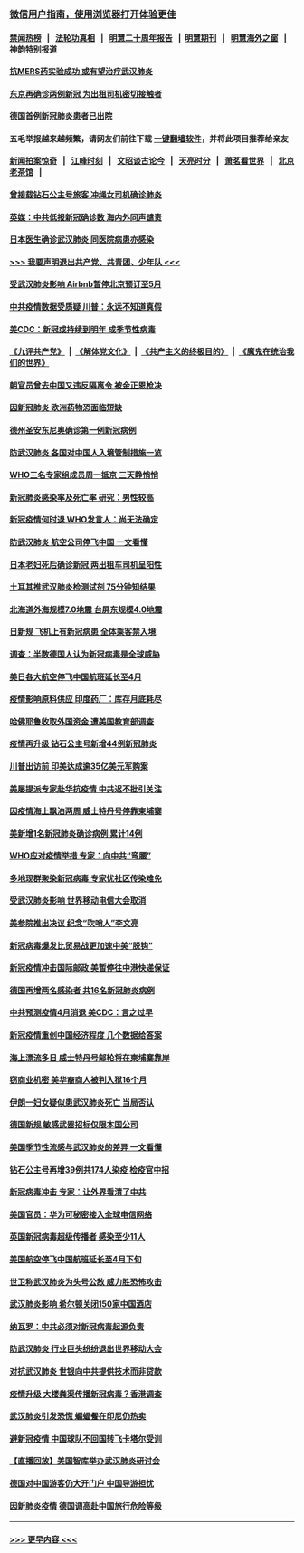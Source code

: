 ### [微信用户指南，使用浏览器打开体验更佳](https://github.com/gfw-breaker/banned-news1/blob/master/indexes/wechat-guide.md?t=0)
#### [禁闻热榜](热点新闻.md?t=0)  &nbsp;&nbsp;|&nbsp;&nbsp; [法轮功真相](https://github.com/gfw-breaker/truth/blob/master/README.md?t=0) &nbsp;&nbsp;|&nbsp;&nbsp; [明慧二十周年报告](https://github.com/gfw-breaker/mh-reports/blob/master/README.md?t=0) &nbsp;&nbsp;|&nbsp;&nbsp;[明慧期刊](https://github.com/gfw-breaker/mh-qikan) &nbsp;&nbsp;|&nbsp;&nbsp; [明慧海外之窗](https://github.com/gfw-breaker/mh-news/blob/master/README.md?t=0) &nbsp;&nbsp;|&nbsp;&nbsp; [神韵特别报道](https://github.com/gfw-breaker/mh-news/blob/master/shenyun.md?t=0)
#### [抗MERS药实验成功 或有望治疗武汉肺炎](../pages/nsc418/n11868912.md?t=02142233) 
#### [东京再确诊两例新冠 为出租司机密切接触者](../pages/nsc418/n11868770.md?t=02142233) 
#### [德国首例新冠肺炎患者已出院](../pages/nsc418/n11868714.md?t=02142233) 
#### 五毛举报越来越频繁，请网友们前往下载 [一键翻墙软件](https://github.com/gfw-breaker/ssr-accounts)，并将此项目推荐给亲友
#### [新闻拍案惊奇](https://github.com/gfw-breaker/banned-news1/blob/master/pages/link4.md) &nbsp;&nbsp;|&nbsp;&nbsp; [江峰时刻](https://github.com/gfw-breaker/banned-news1/blob/master/pages/link4.md) &nbsp;&nbsp;|&nbsp;&nbsp; [文昭谈古论今](https://github.com/gfw-breaker/banned-news1/blob/master/pages/link4.md) &nbsp;&nbsp;|&nbsp;&nbsp; [天亮时分](https://github.com/gfw-breaker/banned-news1/blob/master/pages/link4.md) &nbsp;&nbsp;|&nbsp;&nbsp; [萧茗看世界](https://github.com/gfw-breaker/banned-news1/blob/master/pages/link4.md) &nbsp;&nbsp;|&nbsp;&nbsp; [北京老茶馆](https://github.com/gfw-breaker/banned-news1/blob/master/pages/link4.md) &nbsp;&nbsp;|&nbsp;&nbsp; 
#### [曾接载钻石公主号旅客 冲绳女司机确诊肺炎](../pages/nsc418/n11868610.md?t=02142233) 
#### [英媒：中共低报新冠确诊数 海内外同声谴责](../pages/nsc418/n11867421.md?t=02142233) 
#### [日本医生确诊武汉肺炎 同医院病患亦感染](../pages/nsc418/n11867779.md?t=02142233) 
#### [>>> 我要声明退出共产党、共青团、少年队 <<<](https://github.com/begood0513/goodnews/blob/master/quit/letter.md) 
#### [受武汉肺炎影响 Airbnb暂停北京预订至5月](../pages/nsc418/n11867428.md?t=02142233) 
#### [中共疫情数据受质疑 川普：永远不知道真假](../pages/nsc418/n11867195.md?t=02142233) 
#### [美CDC：新冠或持续到明年 成季节性病毒](../pages/nsc418/n11867279.md?t=02142233) 
#### [《九评共产党》](https://github.com/begood0513/9ping.md/blob/master/README.md) &nbsp;|&nbsp; [《解体党文化》](../../../../jtdwh.md/blob/master/README.md)  &nbsp;|&nbsp; [《共产主义的终极目的》](../../../../gczydzjmd.md/blob/master/README.md) &nbsp;|&nbsp; [《魔鬼在统治我们的世界》](../../../../mgztzwmdsj.md/blob/master/README.md) 
#### [朝官员曾去中国又违反隔离令 被金正恩枪决](../pages/nsc418/n11867087.md?t=02142233) 
#### [因新冠肺炎 欧洲药物恐面临短缺](../pages/nsc418/n11867036.md?t=02142233) 
#### [德州圣安东尼奥确诊第一例新冠病例](../pages/nsc418/n11867194.md?t=02142233) 
#### [防武汉肺炎 各国对中国人入境管制措施一览](../pages/nsc418/n11838726.md?t=02142233) 
#### [WHO三名专家组成员周一抵京 三天静悄悄](../pages/nsc418/n11866947.md?t=02142233) 
#### [新冠肺炎感染率及死亡率 研究：男性较高](../pages/nsc418/n11866956.md?t=02142233) 
#### [新冠疫情何时退 WHO发言人：尚无法确定](../pages/nsc418/n11866864.md?t=02142233) 
#### [防武汉肺炎 航空公司停飞中国 一文看懂](../pages/nsc418/n11866800.md?t=02142233) 
#### [日本老妇死后确诊新冠 两出租车司机呈阳性](../pages/nsc418/n11866755.md?t=02142233) 
#### [土耳其推武汉肺炎检测试剂 75分钟知结果](../pages/nsc418/n11866520.md?t=02142233) 
#### [北海道外海规模7.0地震 台屏东规模4.0地震](../pages/nsc418/n11866262.md?t=02142233) 
#### [日新规 飞机上有新冠病患 全体乘客禁入境](../pages/nsc418/n11866233.md?t=02142233) 
#### [调查：半数德国人认为新冠病毒是全球威胁](../pages/nsc418/n11866687.md?t=02142233) 
#### [美日各大航空停飞中国航班延长至4月](../pages/nsc418/n11865980.md?t=02142233) 
#### [疫情影响原料供应 印度药厂：库存月底耗尽](../pages/nsc418/n11865151.md?t=02142233) 
#### [哈佛耶鲁收取外国资金 遭美国教育部调查](../pages/nsc418/n11864950.md?t=02142233) 
#### [疫情再升级 钻石公主号新增44例新冠肺炎](../pages/nsc418/n11865033.md?t=02142233) 
#### [川普出访前 印美达成逾35亿美元军购案](../pages/nsc418/n11865444.md?t=02142233) 
#### [美屡提派专家赴华抗疫情 中共迟不批引关注](../pages/nsc418/n11864719.md?t=02142233) 
#### [因疫情海上飘泊两周 威士特丹号停靠柬埔寨](../pages/nsc418/n11865007.md?t=02142233) 
#### [美新增1名新冠肺炎确诊病例 累计14例](../pages/nsc418/n11864893.md?t=02142233) 
#### [WHO应对疫情举措 专家：向中共“弯腰”](../pages/nsc418/n11864727.md?t=02142233) 
#### [多地现群聚染新冠病毒 专家忧社区传染难免](../pages/nsc418/n11864715.md?t=02142233) 
#### [受武汉肺炎影响 世界移动电信大会取消](../pages/nsc418/n11864629.md?t=02142233) 
#### [美参院推出决议 纪念“吹哨人”李文亮](../pages/nsc418/n11863852.md?t=02142233) 
#### [新冠病毒爆发比贸易战更加速中美“脱钩”](../pages/nsc418/n11864470.md?t=02142233) 
#### [新冠疫情冲击国际邮政 美暂停往中港快递保证](../pages/nsc418/n11864207.md?t=02142233) 
#### [德国再增两名感染者 共16名新冠肺炎病例](../pages/nsc418/n11864293.md?t=02142233) 
#### [中共预测疫情4月消退 美CDC：言之过早](../pages/nsc418/n11864310.md?t=02142233) 
#### [新冠疫情重创中国经济程度 几个数据给答案](../pages/nsc418/n11864203.md?t=02142233) 
#### [海上漂流多日 威士特丹号邮轮将在柬埔寨靠岸](../pages/nsc418/n11864029.md?t=02142233) 
#### [窃商业机密 美华裔商人被判入狱16个月](../pages/nsc418/n11863911.md?t=02142233) 
#### [伊朗一妇女疑似患武汉肺炎死亡 当局否认](../pages/nsc418/n11863650.md?t=02142233) 
#### [德国新规 敏感武器招标仅限本国公司](../pages/nsc418/n11863509.md?t=02142233) 
#### [美国季节性流感与武汉肺炎的差异 一文看懂](../pages/nsc418/n11862428.md?t=02142233) 
#### [钻石公主号再增39例共174人染疫 检疫官中招](../pages/nsc418/n11862422.md?t=02142233) 
#### [新冠病毒冲击 专家：让外界看清了中共](../pages/nsc418/n11862280.md?t=02142233) 
#### [美国官员：华为可秘密接入全球电信网络](../pages/nsc418/n11862122.md?t=02142233) 
#### [英国新冠病毒超级传播者 感染至少11人](../pages/nsc418/n11862023.md?t=02142233) 
#### [美国航空停飞中国航班延长至4月下旬](../pages/nsc418/n11861970.md?t=02142233) 
#### [世卫称武汉肺炎为头号公敌 威力胜恐怖攻击](../pages/nsc418/n11861982.md?t=02142233) 
#### [武汉肺炎影响 希尔顿关闭150家中国酒店](../pages/nsc418/n11859887.md?t=02142233) 
#### [纳瓦罗：中共必须对新冠病毒起源负责](../pages/nsc418/n11861810.md?t=02142233) 
#### [防武汉肺炎 行业巨头纷纷退出世界移动大会](../pages/nsc418/n11861795.md?t=02142233) 
#### [对抗武汉肺炎 世银向中共提供技术而非贷款](../pages/nsc418/n11861652.md?t=02142233) 
#### [疫情升级 大楼粪渠传播新冠病毒？香港调查](../pages/nsc418/n11861556.md?t=02142233) 
#### [武汉肺炎引发恐慌 蝙蝠餐在印尼仍热卖](../pages/nsc418/n11861352.md?t=02142233) 
#### [避新冠疫情 中国球队不回国转飞卡塔尔受训](../pages/nsc418/n11861447.md?t=02142233) 
#### [【直播回放】美国智库举办武汉肺炎研讨会](../pages/nsc418/n11859838.md?t=02142233) 
#### [德国对中国游客仍大开门户 中国导游担忧](../pages/nsc418/n11861144.md?t=02142233) 
#### [因新肺炎疫情 德国调高赴中国旅行危险等级](../pages/nsc418/n11861064.md?t=02142233) 

----
#### [ >>> 更早内容 <<< ](../indexes/nsc418-earlier.md)
